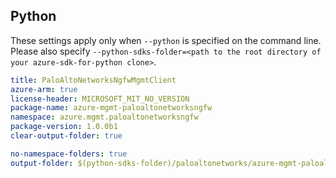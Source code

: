 ## Python

These settings apply only when `--python` is specified on the command line.
Please also specify `--python-sdks-folder=<path to the root directory of your azure-sdk-for-python clone>`.

``` yaml $(python)
title: PaloAltoNetworksNgfwMgmtClient
azure-arm: true
license-header: MICROSOFT_MIT_NO_VERSION
package-name: azure-mgmt-paloaltonetworksngfw
namespace: azure.mgmt.paloaltonetworksngfw
package-version: 1.0.0b1
clear-output-folder: true
```

``` yaml $(python)
no-namespace-folders: true
output-folder: $(python-sdks-folder)/paloaltonetworks/azure-mgmt-paloaltonetworksngfw/azure/mgmt/paloaltonetworksngfw
```

